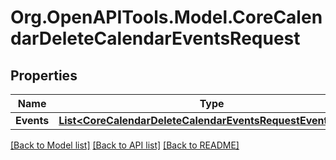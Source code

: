 # Org.OpenAPITools.Model.CoreCalendarDeleteCalendarEventsRequest

## Properties

Name | Type | Description | Notes
------------ | ------------- | ------------- | -------------
**Events** | [**List&lt;CoreCalendarDeleteCalendarEventsRequestEventsInner&gt;**](CoreCalendarDeleteCalendarEventsRequestEventsInner.md) |  | 

[[Back to Model list]](../README.md#documentation-for-models) [[Back to API list]](../README.md#documentation-for-api-endpoints) [[Back to README]](../README.md)

